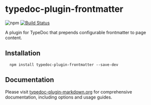 # typedoc-plugin-frontmatter

![npm](https://img.shields.io/npm/v/typedoc-plugin-frontmatter%2Fnext?&logo=npm) [![Build Status](https://github.com/tgreyuk/typedoc-plugin-markdown/actions/workflows/ci.yml/badge.svg?branch=next)](https://github.com/tgreyuk/typedoc-plugin-markdown/actions/workflows/ci.yml)

A plugin for TypeDoc that prepends configurable frontmatter to page content.

## Installation

```shell
  npm install typedoc-plugin-frontmatter --save-dev
  ```

## Documentation

Please visit [typedoc-plugin-markdown.org](https://typedoc-plugin-markdown.org/utilities/frontmatter/introduction) for comprehensive documentation, including options and usage guides.